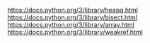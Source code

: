 https://docs.python.org/3/library/heapq.html
https://docs.python.org/3/library/bisect.html
https://docs.python.org/3/library/array.html
https://docs.python.org/3/library/weakref.html